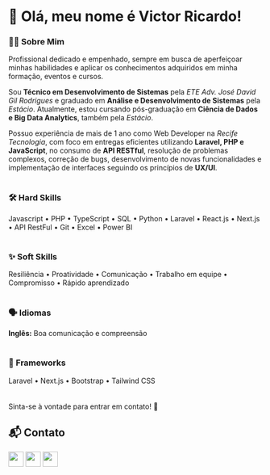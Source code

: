 # 👋 Olá, meu nome é Victor Ricardo!


### 👨‍💻 Sobre Mim
Profissional dedicado e empenhado, sempre em busca de aperfeiçoar minhas habilidades e aplicar os conhecimentos adquiridos em minha formação, eventos e cursos.

Sou **Técnico em Desenvolvimento de Sistemas** pela _ETE Adv. José David Gil Rodrigues_ e graduado em **Análise e Desenvolvimento de Sistemas** pela _Estácio_. Atualmente, estou cursando pós-graduação em **Ciência de Dados e Big Data Analytics**, também pela _Estácio_.

Possuo experiência de mais de 1 ano como Web Developer na _Recife Tecnologia_, com foco em entregas eficientes utilizando **Laravel, PHP e JavaScript**, no consumo de **API RESTful**, resolução de problemas complexos, correção de bugs, desenvolvimento de novas funcionalidades e implementação de interfaces seguindo os princípios de **UX/UI**.
<br>
<br>
### 🛠️ Hard Skills
Javascript • PHP • TypeScript • SQL • Python • Laravel • React.js • Next.js • API RestFul • Git • Excel • Power BI
<br>
<br>
### ✨ Soft Skills
Resiliência • Proatividade • Comunicação • Trabalho em equipe • Compromisso • Rápido aprendizado
<br>
<br>
### 🗣️ Idiomas
**Inglês:** Boa comunicação e compreensão
<br>
<br>
### 🚀 Frameworks
Laravel • Next.js • Bootstrap • Tailwind CSS
<br>
<br>
<br>
Sinta-se à vontade para entrar em contato! 👋
## 📬 Contato
<div style="display: inline_block" align="left">
    <a href="https://www.linkedin.com/in/victor-ricardo-oliveira-nunes-a631a9248?lipi=urn%3Ali%3Apage%3Ad_flagship3_profile_view_base_contact_details%3BjWSQLz57Sjub6ZL%2BbslK8Q%3D%3D" target="_blank"><img height="30" max-width="100%" src="https://img.shields.io/badge/-LinkedIn-F00101?style=for-the-badge&logo=linkedin&logoColor=white" target="_blank"></a>
    <a href="https://instagram.com/victoroliver_rick" target="_blank"><img height="30" max-width="100%" src="https://img.shields.io/badge/-Instagram-F02A00?style=for-the-badge&logo=instagram&logoColor=white" target="_blank"></a>
    <a href = "mailto:victoroliv2004@gmail.com"><img height="30" max-width="100%" src="https://img.shields.io/badge/Gmail-F05400?style=for-the-badge&logo=gmail&logoColor=white" target="_blank"></a>
</div>
